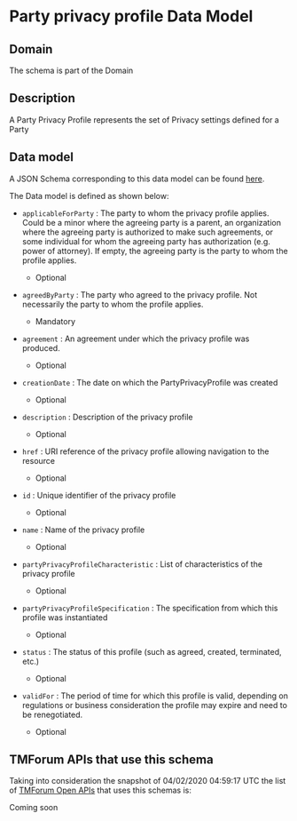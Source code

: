 # Party privacy profile Data Model

## Domain

The  schema is part of the  Domain

## Description

A Party Privacy Profile represents the set of Privacy settings defined for a Party

## Data model

A JSON Schema corresponding to this data model can be found
[here](https://github.com/tmforum-rand/schemas/blob/candidates/EngagedParty/PartyPrivacyProfile.schema.json).

The Data model is defined as shown below:

- `applicableForParty` : The party to whom the privacy profile applies. Could be a minor where the agreeing party is a parent, an organization where the agreeing party is authorized to make such agreements, or some individual for whom the agreeing party has authorization (e.g. power of attorney). If empty, the agreeing party is the party to whom the profile applies.

  - Optional


- `agreedByParty` : The party who agreed to the privacy profile. Not necessarily the party to whom the profile applies.

  - Mandatory


- `agreement` : An agreement under which the privacy profile was produced.

  - Optional


- `creationDate` : The date on which the PartyPrivacyProfile was created

  - Optional


- `description` : Description of the privacy profile

  - Optional


- `href` : URI reference of the privacy profile allowing navigation to the resource

  - Optional


- `id` : Unique identifier of the privacy profile

  - Optional


- `name` : Name of the privacy profile

  - Optional


- `partyPrivacyProfileCharacteristic` : List of characteristics of the privacy profile

  - Optional


- `partyPrivacyProfileSpecification` : The specification from which this profile was instantiated

  - Optional


- `status` : The status of this profile (such as agreed, created, terminated, etc.)

  - Optional


- `validFor` : The period of time for which this profile is valid, depending on regulations or business consideration the profile may expire and need to be renegotiated.

  - Optional






## TMForum APIs that use this schema

Taking into consideration the snapshot of 04/02/2020 04:59:17 UTC the list of [TMForum Open APIs](https://www.tmforum.org/open-apis/) that uses this schemas is:

Coming soon
